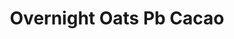 ---
title: Overnight Oats Pb Cacao
metadata:
  servings: '1'
  title: "Overnight Oats \u2013 PB & Cacao"
  course: Breakfast
ingredients:
- name: greek yogurt
  amount: 150 g
- name: cacao powder
  amount: 6 g
- name: PB2
  amount: 10 g
- name: maple syrup
  amount: 10 g
- name: oat milk
  amount: 100 g
- name: oats
  amount: 50 g
- name: vanilla casein protein powder
  amount: 30 g
cookware:
- name: storage pot
steps:
- description: Grab a storage pot and add in the dry ingredients; oats, cacao powder,
    vanilla casein protein powder, and PB2.
- description: Stir well and then add in the wet ingredients; oat milk, maple syrup
    and greek yogurt.
- description: Stir really well, ensuring all dry ingredients are mixed in, and then
    store overnight in a fridge and eat from the pot.

---